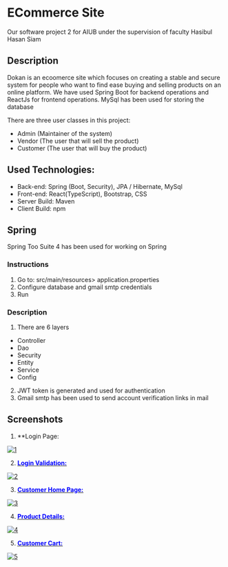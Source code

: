 # ECommerce Site

Our software project 2 for AIUB under the supervision of faculty Hasibul Hasan Siam

## Description

Dokan is an ecoomerce site which focuses on creating a stable and secure system for people who want to find ease buying and selling products on an online platform. We have used Spring Boot for backend operations and ReactJs for frontend operations. MySql has been used for storing the database

There are three user classes in this project:

- Admin (Maintainer  of the system)
- Vendor (The user that will sell the product)
- Customer (The user that will buy the product)


## Used Technologies:
- Back-end: Spring (Boot, Security), JPA / Hibernate, MySql
- Front-end: React(TypeScript), Bootstrap, CSS
- Server Build: Maven
- Client Build: npm

## Spring

Spring Too Suite 4 has been used for working on Spring

### Instructions
1. Go to: src/main/resources> application.properties
2. Configure database and gmail smtp credentials
3. Run

### Description

1. There are 6 layers 

  - Controller
  - Dao
  - Security
  - Entity
  - Service
  - Config
2. JWT token is generated and used for authentication 
3. Gmail smtp has been used to send account verification links in mail

## Screenshots
1.  **Login Page:</strong><u>

  ![1](https://user-images.githubusercontent.com/60335321/224412343-c2258905-28be-47d9-b750-d280b8376851.png)

2.  <u><strong style="color:blue">Login Validation:</strong><u>

  ![2](https://user-images.githubusercontent.com/60335321/224412887-37b4bf3b-41ab-427a-88d0-123e046eb32f.png)
  
3.  <u><strong style="color:blue">Customer Home Page:</strong><u>

  ![3](https://user-images.githubusercontent.com/60335321/224413250-8cdf851f-6a5b-4b91-88bb-9fc17b3a9d45.png)
  
4.  <u><strong style="color:blue">Product Details:</strong><u>

  ![4](https://user-images.githubusercontent.com/60335321/224414880-40c206b4-2f02-459e-bfd3-ac421957ccb0.png)
  
5.  <u><strong style="color:blue">Customer Cart:</strong><u>

  ![5](https://user-images.githubusercontent.com/60335321/224415086-40e3a52b-3581-4854-84e2-e5fe21fd74f4.png)



